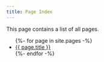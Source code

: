 ```yaml
---
title: Page Index
---
```


This page contains a list of all pages.

<ul>
	{%- for page in site.pages -%}
		<li><a href="{{ page.url }}">{{ page.title }}</a></li>
	{%- endfor -%}
</ul>
